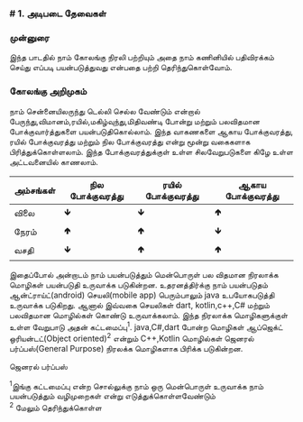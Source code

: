 ### # 1. அடிபடை தேவைகள்

### முன்னுரை

இந்த பாடதில் நாம் கோலங்கு நிரலி பற்றியும் அதை நாம் கணினியில் பதிவிரக்கம்
செய்து எப்படி பயன்படுத்துவது என்பதை பற்றி தெரிந்துகொள்வோம்.

### கோலங்கு அறிமுகம்
நாம் சென்னையிலருந்து டெல்லி செல்ல வேண்டும் என்றால் பேருந்து,விமானம்,ரயில்,மகிழ்வுந்து,மிதிவண்டி போன்று 
மற்றும் பலவிதமான போக்குவார்த்துகளை பயன்படுதிகொல்லாம்.  இந்த வாகணகளை ஆகாய போக்குவரத்து,
ரயில் போக்குவரத்து மற்றும் நில போக்குவரத்து என்று மூன்று வகைகளாக பிரித்துக்கொள்ளலாம். 
இந்த போக்குவரத்துக்குள் உள்ள சிலவேறுபடுகளை கிழே உள்ள அட்டவனையில் காணலாம்.

|அம்சங்கள் |நில போக்குவரத்து|ரயில் போக்குவரத்து|ஆகாய போக்குவரத்து|
|-----|--------|-----|----|
|விலை |  🡻   | 🡻    | 🢁|
|நேரம் |  🢁  |  🢁   |🡻|
|வசதி|🡻   |   🢁   |🢁|


இதைப்போல் அன்றாடம் நாம் பயன்படுத்தும் மென்பொருள் பல விதமான நிரலாக்க மொழிகள் பயன்படுதி 
உருவாக்க படுகின்றன. உதரனத்திர்க்கு நாம் பயன்படுதம் ஆன்ட்ராய்ட்(android) செயலி(mobile app)
பெரும்பாலும் java உபயோகபடுத்தி உருவாக்க படுகிறது. ஆனால் இவ்வகை செயலிகள் 
dart, kotlin,c++,C# மற்றும் பலவிதமான மொழில்கள் கொண்டு உருவாக்கலாம். 
இந்த நிரலாக்க மொழிகளுக்குள் உள்ள வேறுபாடு அதன் கட்டமைப்பு<sup>1</sup>. java,C#,dart போன்ற
மொழிகள் ஆப்ஜெக்ட் ஒரியன்டட்(Object oriented)<sup>2</sup> என்றும் C++,Kotlin மொழில்கள் 
ஜெனரல் பர்ப்பஸ்(General Purpose) நிரலக்க மொழிகளாக பிரிக்க படுகின்றன. 
    
ஜெனரல் பர்ப்பஸ்




<sup>1</sup>இங்கு கட்டமைப்பு என்ற சொல்லுக்கு நாம் ஒரு மென்பொருள் உருவாக்க நாம் பயன்படுத்தும் 
வழிமுறைகள் என்று எடுத்துக்கொள்ளவேண்டும்  
<sup>2</sup> மேலும் தெரிந்துக்கொள்ள 
